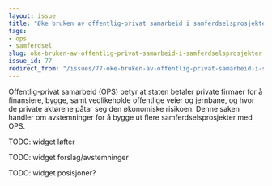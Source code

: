 ```yaml
---
layout: issue
title: "Øke bruken av offentlig-privat samarbeid i samferdselsprosjekter"
tags:
- ops
- samferdsel
slug: oke-bruken-av-offentlig-privat-samarbeid-i-samferdselsprosjekter
issue_id: 77
redirect_from: "/issues/77-oke-bruken-av-offentlig-privat-samarbeid-i-samferdselsprosjekter"
---
```


Offentlig-privat samarbeid (OPS) betyr at staten betaler private firmaer for å finansiere, bygge, samt vedlikeholde offentlige veier og jernbane, og hvor de private aktørene påtar seg den økonomiske risikoen. Denne saken handler om avstemninger for å bygge ut flere samferdselsprosjekter med OPS.

TODO: widget løfter

TODO: widget forslag/avstemninger

TODO: widget posisjoner?

